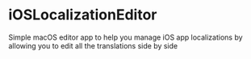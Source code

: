 # iOSLocalizationEditor
Simple macOS editor app to help you manage iOS app localizations by allowing you to edit all the translations side by side
